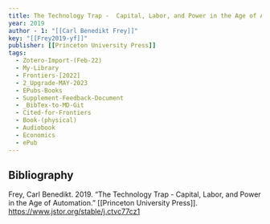 ```yaml
---
title: The Technology Trap -  Capital, Labor, and Power in the Age of Automation
year: 2019
author - 1: "[[Carl Benedikt Frey]]"
key: "[[Frey2019-yf]]"
publisher: [[Princeton University Press]]
tags:
  - Zotero-Import-(Feb-22)
  - My-Library
  - Frontiers-[2022]
  - 2_Upgrade-MAY-2023
  - EPubs-Books
  - Supplement-Feedback-Document
  - _BibTex-to-MD-Git
  - Cited-for-Frontiers
  - Book-(physical)
  - Audiobook
  - Economics
  - ePub
---
```


## Bibliography
Frey, Carl Benedikt. 2019. “The Technology Trap -  Capital, Labor, and Power in the Age of Automation.” [[Princeton University Press]]. https://www.jstor.org/stable/j.ctvc77cz1